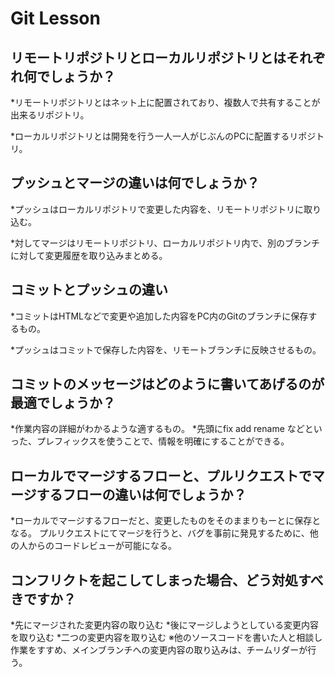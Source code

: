 # Git Lesson

## リモートリポジトリとローカルリポジトリとはそれぞれ何でしょうか？

*リモートリポジトリとはネット上に配置されており、複数人で共有することが出来るリポジトリ。

*ローカルリポジトリとは開発を行う一人一人がじぶんのPCに配置するリポジトリ。

## プッシュとマージの違いは何でしょうか？

*プッシュはローカルリポジトリで変更した内容を、リモートリポジトリに取り込む。

*対してマージはリモートリポジトリ、ローカルリポジトリ内で、別のブランチに対して変更履歴を取り込みまとめる。

## コミットとプッシュの違い

*コミットはHTMLなどで変更や追加した内容をPC内のGitのブランチに保存するもの。

*プッシュはコミットで保存した内容を、リモートブランチに反映させるもの。

## コミットのメッセージはどのように書いてあげるのが最適でしょうか？


*作業内容の詳細がわかるような適するもの。
*先頭にfix add rename などといった、プレフィックスを使うことで、情報を明確にすることができる。

## ローカルでマージするフローと、プルリクエストでマージするフローの違いは何でしょうか？


*ローカルでマージするフローだと、変更したものをそのままりもーとに保存となる。
プルリクエストにてマージを行うと、バグを事前に発見するために、他の人からのコードレビューが可能になる。

## コンフリクトを起こしてしまった場合、どう対処すべきですか？

*先にマージされた変更内容の取り込む
*後にマージしようとしている変更内容を取り込む
*二つの変更内容を取り込む
※他のソースコードを書いた人と相談し作業をすすめ、メインブランチへの変更内容の取り込みは、チームリダーが行う。